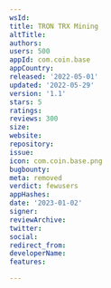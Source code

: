 ```yaml
---
wsId: 
title: TRON TRX Mining
altTitle: 
authors: 
users: 500
appId: com.coin.base
appCountry: 
released: '2022-05-01'
updated: '2022-05-29'
version: '1.1'
stars: 5
ratings: 
reviews: 300
size: 
website: 
repository: 
issue: 
icon: com.coin.base.png
bugbounty: 
meta: removed
verdict: fewusers
appHashes: 
date: '2023-01-02'
signer: 
reviewArchive: 
twitter: 
social: 
redirect_from: 
developerName: 
features: 

---
```


